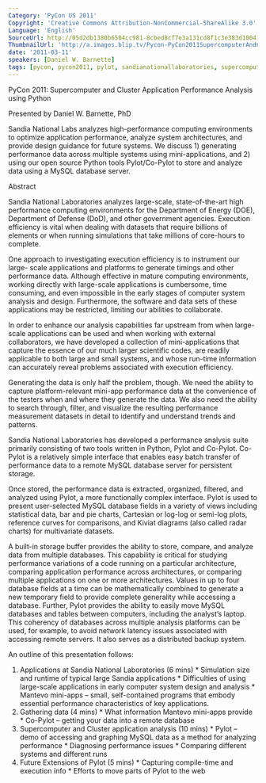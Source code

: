 ```yaml
---
Category: 'PyCon US 2011'
Copyright: 'Creative Commons Attribution-NonCommercial-ShareAlike 3.0'
Language: 'English'
SourceUrl: http://05d2db1380b6504cc981-8cbed8cf7e3a131cd8f1c3e383d10041.r93.cf2.rackcdn.com/pycon-us-2011/450_supercomputer-and-cluster-application-performance-analysis-using-python.mp4
ThumbnailUrl: 'http://a.images.blip.tv/Pycon-PyCon2011SupercomputerAndClusterApplicationPerformanceAna648.png'
date: '2011-03-11'
speakers: [Daniel W. Barnette]
tags: [pycon, pycon2011, pylot, sandianationallaboratories, supercomputer]
---
```

PyCon 2011: Supercomputer and Cluster Application Performance Analysis using
Python

Presented by Daniel W. Barnette, PhD

Sandia National Labs analyzes high-performance computing environments to
optimize application performance, analyze system architectures, and provide
design guidance for future systems. We discuss 1) generating performance data
across multiple systems using mini-applications, and 2) using our open source
Python tools Pylot/Co-Pylot to store and analyze data using a MySQL database
server.

Abstract

Sandia National Laboratories analyzes large-scale, state-of-the-art high
performance computing environments for the Department of Energy (DOE),
Department of Defense (DoD), and other government agencies. Execution
efficiency is vital when dealing with datasets that require billions of
elements or when running simulations that take millions of core-hours to
complete.

One approach to investigating execution efficiency is to instrument our large-
scale applications and platforms to generate timings and other performance
data. Although effective in mature computing environments, working directly
with large-scale applications is cumbersome, time consuming, and even
impossible in the early stages of computer system analysis and design.
Furthermore, the software and data sets of these applications may be
restricted, limiting our abilities to collaborate.

In order to enhance our analysis capabilities far upstream from when large-
scale applications can be used and when working with external collaborators,
we have developed a collection of mini-applications that capture the essence
of our much larger scientific codes, are readily applicable to both large and
small systems, and whose run-time information can accurately reveal problems
associated with execution efficiency.

Generating the data is only half the problem, though. We need the ability to
capture platform-relevant mini-app performance data at the convenience of the
testers when and where they generate the data. We also need the ability to
search through, filter, and visualize the resulting performance measurement
datasets in detail to identify and understand trends and patterns.

Sandia National Laboratories has developed a performance analysis suite
primarily consisting of two tools written in Python, Pylot and Co-Pylot. Co-
Pylot is a relatively simple interface that enables easy batch transfer of
performance data to a remote MySQL database server for persistent storage.

Once stored, the performance data is extracted, organized, filtered, and
analyzed using Pylot, a more functionally complex interface. Pylot is used to
present user-selected MySQL database fields in a variety of views including
statistical data, bar and pie charts, Cartesian or log-log or semi-log plots,
reference curves for comparisons, and Kiviat diagrams (also called radar
charts) for multivariate datasets.

A built-in storage buffer provides the ability to store, compare, and analyze
data from multiple databases. This capability is critical for studying
performance variations of a code running on a particular architecture,
comparing application performance across architectures, or comparing multiple
applications on one or more architectures. Values in up to four database
fields at a time can be mathematically combined to generate a new temporary
field to provide complete generality while accessing a database. Further,
Pylot provides the ability to easily move MySQL databases and tables between
computers, including the analyst’s laptop. This coherency of databases across
multiple analysis platforms can be used, for example, to avoid network latency
issues associated with accessing remote servers. It also serves as a
distributed backup system.

An outline of this presentation follows:

  1. Applications at Sandia National Laboratories (6 mins) 
    * Simulation size and runtime of typical large Sandia applications 
    * Difficulties of using large-scale applications in early computer system design and analysis 
    * Mantevo mini-apps – small, self-contained programs that embody essential performance characteristics of key applications. 
  2. Gathering data (4 mins) 
    * What information Mantevo mini-apps provide 
    * Co-Pylot – getting your data into a remote database 
  3. Supercomputer and Cluster application analysis (10 mins) 
    * Pylot – demo of accessing and graphing MySQL data as a method for analyzing performance 
    * Diagnosing performance issues 
    * Comparing different systems and different runs 
  4. Future Extensions of Pylot (5 mins) 
    * Capturing compile-time and execution info 
    * Efforts to move parts of Pylot to the web 

